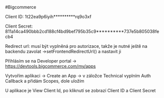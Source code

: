 #Bigcommerce

Client ID: 1t22ea9p6iyih**********rq9o3xf

Client Secret: 811a14ca490bbb2cd188cf4bd9bef795b35c9**********737e5b805038fecb4

Redirect url: musí být vyplněná pro autorizace, takže je nutné ještě na backendu zavolat ->setFrontendRedirectUrl() a
nastavit ji

Přihlásím se na Developer portal → https://devtools.bigcommerce.com/my/apps

Vytvořím aplikaci → Create an App → v záložce Technical vyplním Auth Callback a přidám Scopes, dole uložím

U aplikace je View Client Id, po kliknutí se zobrazí Client ID a Client Secret
